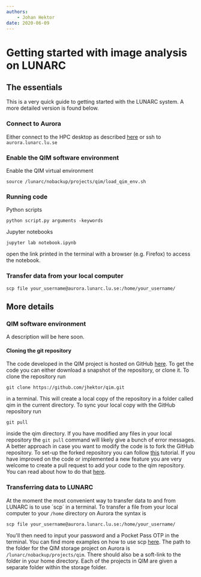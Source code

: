 ```yaml
---
authors:
    - Johan Hektor
date: 2020-06-09
---
```

# Getting started with image analysis on LUNARC
## The essentials
This is a very quick guide to getting started with the LUNARC system.
A more detailed version is found below.
### Connect to Aurora
Either connect to the HPC desktop as described [here](https://lunarc-documentation.readthedocs.io/en/latest/using_hpc_desktop/) or ssh to `aurora.lunarc.lu.se`

### Enable the QIM software environment
Enable the QIM virtual environment
```
source /lunarc/nobackup/projects/qim/load_qim_env.sh
```

### Running code
Python scripts
```
python script.py arguments -keywords
```
Jupyter notebooks
```
jupyter lab notebook.ipynb
```
open the link printed in the terminal with a browser (e.g. Firefox) to access the notebook.

### Transfer data from your local computer
```
scp file your_username@aurora.lunarc.lu.se:/home/your_username/
```

## More details
### QIM software environment
A description will be here soon.

#### Cloning the git repository
The code developed in the QIM project is hosted on GitHub [here](https://github.com/jhektor/qim).
To get the code you can either download a snapshot of the repository, or clone it.
To clone the repository run
```
git clone https://github.com/jhektor/qim.git
```
in a terminal.
This will create a local copy of the repository in a folder called qim in the current directory.
To sync your local copy with the GitHub repository run
```
git pull
```
inside the qim directory.
If you have modified any files in your local repository the `git pull` command will likely give a bunch of error messages.
A better approach in case you want to modify the code is to fork the GitHub repository.
To set-up the forked repository you can follow [this](https://help.github.com/en/github/getting-started-with-github/fork-a-repo) tutorial.
If you have improved on the code or implemented a new feature you are very welcome to create a pull request to add your code to the qim repository.
You can read about how to do that [here](https://help.github.com/en/github/collaborating-with-issues-and-pull-requests/creating-a-pull-request-from-a-fork).

### Transferring data to LUNARC
At the moment the most convenient way to transfer data to and from LUNARC is to use ´scp´ in a terminal.
To transfer a file from your local computer to your `/home` directory on Aurora the syntax is
```
scp file your_username@aurora.lunarc.lu.se:/home/your_username/
```
You'll then need to input your password and a Pocket Pass OTP in the terminal.
You can find more examples on how to use scp [here](http://www.hypexr.org/linux_scp_help.php).
The path to the folder for the QIM storage project on Aurora is `/lunarc/nobackup/projects/qim`.
There should also be a soft-link to the folder in your home directory.
Each of the projects in QIM are given a separate folder within the storage folder.

